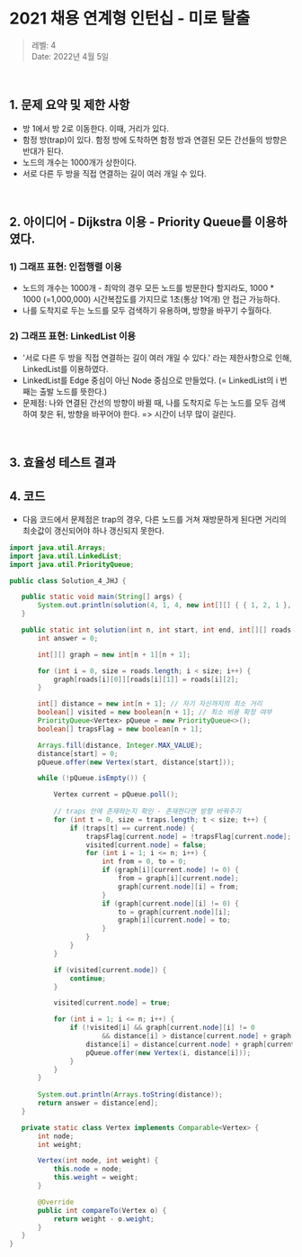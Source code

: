 # 2021 채용 연계형 인턴십 - 미로 탈출

> 레벨: 4 <br/>
> Date: 2022년 4월 5일 <br/>

</br>

## 1. 문제 요약 및 제한 사항 

- 방 1에서 방 2로 이동한다. 이때, 거리가 있다.
- 함정 방(trap)이 있다. 함정 방에 도착하면 함정 방과 연결된 모든 간선들의 방향은 반대가 된다.
- 노드의 개수는 1000개가 상한이다. 
- 서로 다른 두 방을 직접 연결하는 길이 여러 개일 수 있다. 
</br>

## 2. 아이디어 - Dijkstra 이용 - Priority Queue를 이용하였다.

### 1) 그래프 표현: 인접행렬 이용
- 노드의 개수는 1000개 - 최악의 경우 모든 노드를 방문한다 할지라도, 1000 * 1000 (=1,000,000) 시간복잡도를 가지므로 1초(통상 1억개) 안 접근 가능하다.
- 나를 도착지로 두는 노드를 모두 검색하기 유용하며, 방향을 바꾸기 수월하다.  

### 2) 그래프 표현: LinkedList 이용 
- '서로 다른 두 방을 직접 연결하는 길이 여러 개일 수 있다.' 라는 제한사항으로 인해, LinkedList를 이용하였다.
- LinkedList를 Edge 중심이 아닌 Node 중심으로 만들었다. (= LinkedList의 i 번째는 출발 노드를 뜻한다.)
- 문제점: 나와 연결된 간선의 방향이 바뀔 때, 나를 도착지로 두는 노드를 모두 검색하여 찾은 뒤, 방향을 바꾸어야 한다. 
  => 시간이 너무 많이 걸린다.

</br>

## 3. 효율성 테스트 결과


## 4. 코드 
- 다음 코드에서 문제점은 trap의 경우, 다른 노드를 거쳐 재방문하게 된다면 거리의 최솟값이 갱신되어야 하나 갱신되지 못한다.

 ```java
 import java.util.Arrays;
import java.util.LinkedList;
import java.util.PriorityQueue;

public class Solution_4_JHJ {

	public static void main(String[] args) {
		System.out.println(solution(4, 1, 4, new int[][] { { 1, 2, 1 }, { 3, 2, 1 }, { 1, 4, 1 } }, new int[] { 2, 3 }));
	}

	public static int solution(int n, int start, int end, int[][] roads, int[] traps) {
		int answer = 0;

		int[][] graph = new int[n + 1][n + 1];

		for (int i = 0, size = roads.length; i < size; i++) {
			graph[roads[i][0]][roads[i][1]] = roads[i][2];
		}

		int[] distance = new int[n + 1]; // 자기 자신까지의 최소 거리
		boolean[] visited = new boolean[n + 1]; // 최소 비용 확정 여부
		PriorityQueue<Vertex> pQueue = new PriorityQueue<>();
		boolean[] trapsFlag = new boolean[n + 1];

		Arrays.fill(distance, Integer.MAX_VALUE);
		distance[start] = 0;
		pQueue.offer(new Vertex(start, distance[start]));

		while (!pQueue.isEmpty()) {

			Vertex current = pQueue.poll();
			
			// traps 안에 존재하는지 확인 - 존재한다면 방향 바꿔주기
			for (int t = 0, size = traps.length; t < size; t++) {
				if (traps[t] == current.node) {
					trapsFlag[current.node] = !trapsFlag[current.node];
					visited[current.node] = false;
					for (int i = 1; i <= n; i++) {
						int from = 0, to = 0;
						if (graph[i][current.node] != 0) {
							from = graph[i][current.node];
							graph[current.node][i] = from;
						}
						if (graph[current.node][i] != 0) {
							to = graph[current.node][i];
							graph[i][current.node] = to;
						}
					}
				}
			}

			if (visited[current.node]) {
				continue;
			}

			visited[current.node] = true;

			for (int i = 1; i <= n; i++) {
				if (!visited[i] && graph[current.node][i] != 0
						&& distance[i] > distance[current.node] + graph[current.node][i]) {
					distance[i] = distance[current.node] + graph[current.node][i];
					pQueue.offer(new Vertex(i, distance[i]));
				}
			}
		}
		
		System.out.println(Arrays.toString(distance));
		return answer = distance[end];
	}

	private static class Vertex implements Comparable<Vertex> {
		int node;
		int weight;

		Vertex(int node, int weight) {
			this.node = node;
			this.weight = weight;
		}

		@Override
		public int compareTo(Vertex o) {
			return weight - o.weight;
		}
	}
}

```
